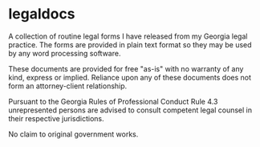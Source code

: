 # legaldocs
A collection of routine legal forms I have released from my Georgia legal practice.
The forms are provided in plain text format so they may be used by any word processing software.

These documents are provided for free "as-is" with no warranty of any kind, express or implied.
Reliance upon any of these documents does not form an attorney-client relationship.

Pursuant to the Georgia Rules of Professional Conduct Rule 4.3 unrepresented persons are advised to consult competent legal counsel in their respective jurisdictions.

No claim to original government works.

